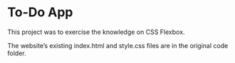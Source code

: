 # To-Do App

This project was to exercise the knowledge on CSS Flexbox. 

The website’s existing index.html and style.css files are in the original code folder.
